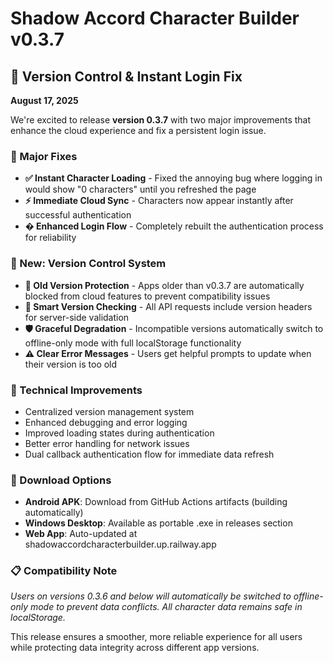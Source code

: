 # Shadow Accord Character Builder v0.3.7

## 🔐 Version Control & Instant Login Fix
**August 17, 2025**

We're excited to release **version 0.3.7** with two major improvements that enhance the cloud experience and fix a persistent login issue.

### 🚀 Major Fixes
- **✅ Instant Character Loading** - Fixed the annoying bug where logging in would show "0 characters" until you refreshed the page
- **⚡ Immediate Cloud Sync** - Characters now appear instantly after successful authentication
- **� Enhanced Login Flow** - Completely rebuilt the authentication process for reliability

### 🔐 New: Version Control System
- **🚫 Old Version Protection** - Apps older than v0.3.7 are automatically blocked from cloud features to prevent compatibility issues
- **📡 Smart Version Checking** - All API requests include version headers for server-side validation
- **🛡️ Graceful Degradation** - Incompatible versions automatically switch to offline-only mode with full localStorage functionality
- **⚠️ Clear Error Messages** - Users get helpful prompts to update when their version is too old

### 🔧 Technical Improvements
- Centralized version management system
- Enhanced debugging and error logging
- Improved loading states during authentication
- Better error handling for network issues
- Dual callback authentication flow for immediate data refresh

### 📱 Download Options
- **Android APK**: Download from GitHub Actions artifacts (building automatically)
- **Windows Desktop**: Available as portable .exe in releases section
- **Web App**: Auto-updated at shadowaccordcharacterbuilder.up.railway.app

### 📋 Compatibility Note
*Users on versions 0.3.6 and below will automatically be switched to offline-only mode to prevent data conflicts. All character data remains safe in localStorage.*

This release ensures a smoother, more reliable experience for all users while protecting data integrity across different app versions.
